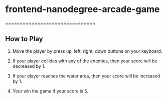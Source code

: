 # frontend-nanodegree-arcade-game
===============================

## How to Play

1. Move the player by press up, left, right, down buttons on your keyboard.

2. If your player collides with any of the enemies, then your score will be decreased by 1.

3. If your player reaches the water area, then your score will be increased by 1.

4. Your win the game if your score is 5.